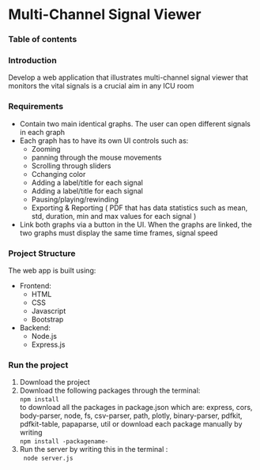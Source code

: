 <h1> Multi-Channel Signal Viewer</h1>
<h3>Table of contents</h3>

<h3>Introduction</h3>
<p> Develop a web application that illustrates multi-channel signal viewer that monitors the vital signals is a crucial aim in any ICU room</p>
<h3>Requirements</h3>
    <ul>
    <li>Contain two main identical graphs. The user can open different signals in each graph</li>
    <li>Each graph has to have its own UI controls such as:
    <ul> 
    <li>Zooming</li>
    <li>panning through the mouse movements</li>
    <li>Scrolling through sliders</li>
    <li>Cchanging color</li>
    <li>Adding a label/title for each signal</li>
    <li>Adding a label/title for each signal</li>
    <li>Pausing/playing/rewinding</li>
    <li>Exporting & Reporting ( PDF that has data statistics such as mean, std, duration, min and max values for each signal ) </li>
    </ul>
    </li>
    <li>Link both graphs via a button in the UI. When the graphs are linked, the two graphs must display the same time frames, signal speed</li>
</ul>
<h3>Project Structure</h3>
<p>The web app is built using:
<ul>
    <li>Frontend: 
    <ul>
    <li>HTML</li>
    <li>CSS</li>
    <li>Javascript</li>
    <li>Bootstrap</li>
    </ul>
    </li>
    <li>Backend:
    <ul>
    <li>Node.js</li>
    <li>Express.js</li>
    </ul></li>
</ul>

<h3>Run the project</h3>
<ol>
<li>Download the project</li> 
<li>Download the following packages through the terminal:
<br><code>npm install</code> <br>
to download all the packages in package.json which are: express, cors, body-parser, node, fs, csv-parser, path, plotly, binary-parser, pdfkit, pdfkit-table, papaparse, util
or download each package manually by writing <br>
<code>npm install -packagename-</code>  
</li>
<li>Run the server by writing this in the terminal : 
<br><code> node server.js </code></li>
</ol>